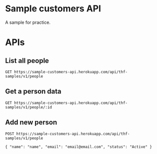 # Sample customers API

A sample for practice.

# APIs

## List all people

```
GET https://sample-customers-api.herokuapp.com/api/thf-samples/v1/people
```

## Get a person data

```
GET https://sample-customers-api.herokuapp.com/api/thf-samples/v1/people/:id
```

## Add new person

```
POST https://sample-customers-api.herokuapp.com/api/thf-samples/v1/people

{ "name": "name", "email": "email@email.com", "status": "Active" }
```
